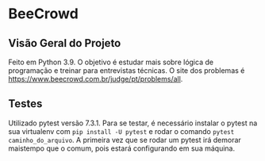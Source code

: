 # BeeCrowd

## Visão Geral do Projeto

Feito em Python 3.9. O objetivo é estudar mais sobre lógica de programação e treinar para entrevistas técnicas. O site dos problemas é https://www.beecrowd.com.br/judge/pt/problems/all.

## Testes

Utilizado pytest versão 7.3.1.
Para se testar, é necessário instalar o pytest na sua virtualenv com `pip install -U pytest` e rodar o comando `pytest caminho_do_arquivo`.
A primeira vez que se rodar um pytest irá demorar maistempo que o comum, pois estará configurando em sua máquina.
